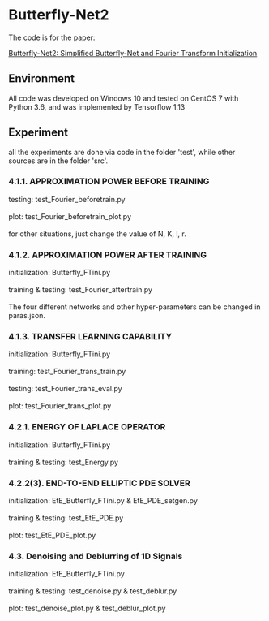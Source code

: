 # Butterfly-Net2
The code is for the paper:

[Butterfly-Net2: Simplified Butterfly-Net and Fourier Transform Initialization](https://arxiv.org/abs/1912.04154)<br />

## Environment
All code was developed on Windows 10 and tested on CentOS 7 with Python 3.6, and was implemented by Tensorflow 1.13

## Experiment

all the experiments are done via code in the folder 'test', while other sources are in the folder 'src'.

### 4.1.1. APPROXIMATION POWER BEFORE TRAINING

testing: test_Fourier_beforetrain.py <br>  
plot: test_Fourier_beforetrain_plot.py <br>  
for other situations, just change the value of N, K, l, r.

### 4.1.2. APPROXIMATION POWER AFTER TRAINING

initialization: Butterfly_FTini.py <br>  
training & testing: test_Fourier_aftertrain.py <br>  
The four different networks and other hyper-parameters can be changed in paras.json.

### 4.1.3. TRANSFER LEARNING CAPABILITY

initialization: Butterfly_FTini.py <br>  
training: test_Fourier_trans_train.py <br>  
testing: test_Fourier_trans_eval.py <br>  
plot: test_Fourier_trans_plot.py 

### 4.2.1. ENERGY OF LAPLACE OPERATOR           

initialization: Butterfly_FTini.py <br>  
training & testing: test_Energy.py 

### 4.2.2(3). END-TO-END ELLIPTIC PDE SOLVER

initialization: EtE_Butterfly_FTini.py & EtE_PDE_setgen.py <br>  
training & testing: test_EtE_PDE.py <br>  
plot: test_EtE_PDE_plot.py

### 4.3. Denoising and Deblurring of 1D Signals  
initialization: EtE_Butterfly_FTini.py <br>  
training & testing: test_denoise.py & test_deblur.py <br>  
plot:  test_denoise_plot.py & test_deblur_plot.py

